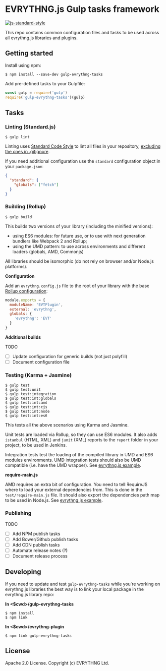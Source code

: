 # EVRYTHNG.js Gulp tasks framework

[![js-standard-style](https://cdn.rawgit.com/feross/standard/master/badge.svg)](http://standardjs.com)

This repo contains common configuration files and tasks to be used across all evrythng.js libraries and plugins.

## Getting started

Install using npm:

```
$ npm install --save-dev gulp-evrythng-tasks
```

Add pre-defined tasks to your Gulpfile:

```javascript
const gulp = require('gulp')
require('gulp-evrythng-tasks')(gulp)
```

## Tasks

### Linting (Standard.js)

```
$ gulp lint
```

Linting uses [Standard Code Style](http://standardjs.com/) to lint all files in your repository,
[excluding the ones in .gitignore](http://standardjs.com/#how-do-i-ignore-files).

If you need additional configuration use the `standard` configuration object in your `package.json`:

```json
{
  "standard": {
    "globals": ["fetch"]
  }
}
```

### Building (Rollup)

```
$ gulp build
```

This builds two versions of your library (including the minified versions):

* using ES6 modules: for future use, or to use with next generation bundlers like Webpack 2 and Rollup;
* using the UMD pattern: to use across environments and different loaders (globals, AMD, Commonjs)

All libraries should be isomorphic (do not rely on browser and/or Node.js platforms).

**Configuration**

Add an `evrythng.config.js` file to the root of your library with the base [Rollup configuration](https://github.com/rollup/rollup/wiki/JavaScript-API):

```javascript
module.exports = {
  moduleName: 'EVTPlugin',
  external: 'evrythng',
  globals: {
    'evrythng': 'EVT'
  }
}
```

**Additional builds**

TODO

- [ ] Update configuration for generic builds (not just polyfill)
- [ ] Document configuration file

### Testing (Karma + Jasmine)

```
$ gulp test
$ gulp test:unit
$ gulp test:integration
$ gulp test:int:globals
$ gulp test:int:amd
$ gulp test:int:cjs
$ gulp test:int:node
$ gulp test:int:es6
```

This tests all the above scenarios using Karma and Jasmine.

Unit tests are loaded via Rollup, so they can use ES6 modules. It also adds `istanbul` (HTML, XML) and `junit` (XML) reports
to the `report` folder in your project, to be used in Jenkins.

Integration tests test the loading of the compiled library in UMD and ES6 modules environments. UMD integration tests should also
be UMD compatible (i.e. have the UMD wrapper). See [evrythng.js example](https://github.com/evrythng/evrythng.js).

**require-main.js**

AMD requires an extra bit of configuration. You need to tell RequireJS where to load your external dependencies from. This is
done in the `test/require-main.js` file. It should also export the dependencies path map to be used in Node.js.
See [evrythng.js example](https://github.com/evrythng/evrythng.js).

### Publishing

TODO

- [ ] Add NPM publish tasks
- [ ] Add Bower/Github publish tasks
- [ ] Add CDN publish tasks
- [ ] Automate release notes (?)
- [ ] Document release process

## Developing

If you need to update and test `gulp-evrythng-tasks` while you're working on evrythng.js libraries the best way is to link your
local package in the evrythng.js library repo:

**In <$cwd>/gulp-evrythng-tasks**
```
$ npm install
$ npm link
```

**In <$cwd>/evrythng-plugin**
```
$ npm link gulp-evrythng-tasks
```

## License

Apache 2.0 License. Copyright (c) EVRYTHNG Ltd.